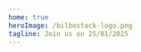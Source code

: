 ```yaml
---
home: true
heroImage: /bilbostack-logo.png
tagline: Join us on 25/01/2025
---
```

<!--<Dossier />-->
<Editions />
<Social />
<Footer />
